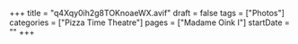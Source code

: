 +++
title = "q4Xqy0ih2g8TOKnoaeWX.avif"
draft = false
tags = ["Photos"]
categories = ["Pizza Time Theatre"]
pages = ["Madame Oink I"]
startDate = ""
+++
